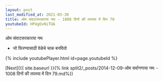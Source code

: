 ```yaml
---
layout: post
last_modified_at: 2021-03-30
title: ओम संवाटसरकारया नमः - 1008 दिनों की तपस्या में दिन 70
youtubeId: HP4gOvNiTUA
---
```

 
 
 ओम संवाटसरकारया नमः  
 
 -  जो फिरण्यासाठी वेळेचे चाक बनवितो 
 
  
 
  
 
 
 
 
 
 


{% include youtubePlayer.html id=page.youtubeId %}
 
[Next]({{ site.baseurl }}{% link  split2/_posts/2014-12-09-ओम सर्वागणाया नमः - 1008 दिनों की तपस्या में दिन 79.md%})
 
